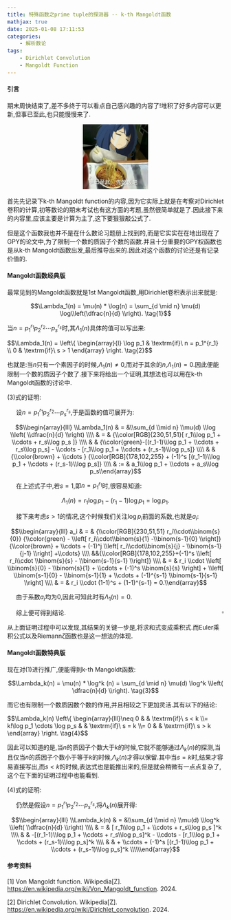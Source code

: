 ```yaml
---
title: 特殊函数之prime tuple的探测器 -- k-th Mangoldt函数
mathjax: true
date: 2025-01-08 17:11:53
categories:
    - 解析数论
tags:
    - Dirichlet Convolution
    - Mangoldt Function
---
```


#### 引言

期末周快结束了,差不多终于可以看点自己感兴趣的内容了!堆积了好多内容可以更新,但事已至此,也只能慢慢来了.

<center>
<img src="/image/k-th Mangoldt function/T1.jpg" width="30%">
</center>

首先先记录下k-th Mangoldt function的内容,因为它实际上就是在考察对Dirichlet卷积的计算,初等数论的期末考试也有这方面的考题,虽然很简单就是了.因此接下来的内容里,应该主要是计算为主了,这下要狠狠敲公式了.

但是这个函数我也并不是在什么数论习题册上找到的,而是它实实在在地出现在了GPY的论文中,为了限制一个数的质因子个数的函数.并且十分重要的GPY权函数也是从k-th Mangoldt函数出发,最后推导出来的.因此对这个函数的讨论还是有记录价值的.

#### Mangoldt函数经典版

最常见到的Mangoldt函数就是1st Mangoldt函数,用Dirichlet卷积表示出来就是:

$$\Lambda_1(n) = \mu(n) * \log(n) = \sum_{d \mid n} \mu(d) \log\\left(\dfrac{n}{d} \\right). \tag{1}$$

<!-- $$\Lambda_1(n) = \mu(n) * \log(n) = \sum_{d \mid n} \mu(d) \log\left(\dfrac{n}{d} \right). \tag{1}$$ -->

当$n = p_1^{r_1} p_2^{r_2} \cdots p_s^{r_s}$时,其$\Lambda_1(n)$具体的值可以写出来:

$$\Lambda_1(n) = \\left\\{ \begin{array}{l} \log p_1 & \textrm{if}\ n = p_1^{r_1} \\\\ 0 & \textrm{if}\ s > 1 \end{array} \\right. \\tag{2}$$

<!-- $$\Lambda_1(n) = \left\{ 
    \begin{array}{l}
        \log p_1 & \textrm{if}\ n = p_1^{r_1} \\ 
        0 & \textrm{if}\ s > 1
    \end{array}
 \right. \tag{2}$$ -->

也就是:当$n$只有一个素因子的时候,$\Lambda_1(n) \neq 0$,而对于其余的$n$,$\Lambda_1(n) = 0$.因此便能限制一个数的质因子个数了.接下来将给出一个证明,其想法也可以用在k-th Mangoldt函数的讨论中.

(3)式的证明:

$\quad$ 设$n = p_1^{r_1} p_2^{r_2} \cdots p_s^{r_s}$,于是函数的值可展开为:

$$\\begin{array}{lll}    \\Lambda_1(n) & = &\\sum_{d \\mid n} \\mu(d) \\log \\left( \\dfrac{n}{d}  \\right) \\\\     & = & {\\color[RGB]{230,51,51}[ r_1\\log p_1 + \\cdots + r_s\\log p_s ]} \\\\    & & {\\color{green}-[(r_1-1)\\log p_1 + \\cdots + r_s\\log p_s] - \\cdots - [r_1\\log p_1 + \\cdots + (r_s-1)\\log p_s]} \\\\    & & {\\color{brown} + \\cdots } {\\color[RGB]{178,102,255} + (-1)^s [(r_1-1)\\log p_1 + \\cdots + (r_s-1)\\log p_s]} \\\\    & := & a_1\\log p_1 + \\cdots + a_s\\log p_s\\end{array}$$

<!-- $$\begin{array}{lll}
    \Lambda_1(n) & = &\sum_{d \mid n} \mu(d) \log \left( \dfrac{n}{d}  \right) \\ 
    & = & {\color[RGB]{230,51,51}[ r_1\log p_1 + \cdots + r_s\log p_s ]} \\
    & & {\color{green}-[(r_1-1)\log p_1 + \cdots + r_s\log p_s] - \cdots - [r_1\log p_1 + \cdots + (r_s-1)\log p_s]} \\
    & & {\color{brown} + \cdots } {\color[RGB]{178,102,255} + (-1)^s [(r_1-1)\log p_1 + \cdots + (r_s-1)\log p_s]} \\
    & := & a_1\log p_1 + \cdots + a_s\log p_s
\end{array}$$ -->

$\quad$ 在上述式子中,若$s = 1$,即$n = p_1^{r_1}$时,很容易知道:

$$\Lambda_1(n) = r_1 \log p_1 - (r_1 - 1) \log p_1 = \log p_1.$$

$\quad$ 接下来考虑$s > 1$的情况,这个时候我们关注$\log p_i$前面的系数,也就是$a_i$:

$$\\begin{array}{lll}    a_i & = & {\\color[RGB]{230,51,51} r_i\\cdot\\binom{s}{0}}         {\\color{green} - \\left[ r_i\\cdot\\binom{s}{1} -\\binom{s-1}{0} \\right]}         {\\color{brown} + \\cdots + (-1)^j \\left[ r_i\\cdot\\binom{s}{j} - \\binom{s-1}{j-1} \\right] +\\cdots} \\\\  &&{\\color[RGB]{178,102,255}+(-1)^s \\left[ r_i\\cdot \\binom{s}{s} - \\binom{s-1}{s-1}  \\right]} \\\\    & = & r_i \\cdot \\left[ \\binom{s}{0} - \\binom{s}{1} + \\cdots + (-1)^s \\binom{s}{s}  \\right]        + \\left[ \\binom{s-1}{0} - \\binom{s-1}{1} + \\cdots + (-1)^{s-1} \\binom{s-1}{s-1}  \\right] \\\\    & = & r_i \\cdot (1-1)^s + (1-1)^{s-1} = 0.\\end{array}$$

<!-- $$\begin{array}{lll}
    a_i & = & {\color[RGB]{230,51,51} r_i\cdot\binom{s}{0}} 
        {\color{green} - \left[ r_i\cdot\binom{s}{1} -\binom{s-1}{0} \right]} 
        {\color{brown} + \cdots + (-1)^j \left[ r_i\cdot\binom{s}{j} - \binom{s-1}{j-1} \right] +\cdots} \\  
    & & {\color[RGB]{178,102,255}+(-1)^s \left[ r_i\cdot \binom{s}{s} - \binom{s-1}{s-1}  \right]} \\
    & = & r_i \cdot \left[ \binom{s}{0} - \binom{s}{1} + \cdots + (-1)^s \binom{s}{s}  \right]
        + \left[ \binom{s-1}{0} - \binom{s-1}{1} + \cdots + (-1)^{s-1} \binom{s-1}{s-1}  \right] \\
    & = & r_i \cdot (1-1)^s + (1-1)^{s-1} = 0.
\end{array}$$ -->

$\quad$ 由于系数$a_i$均为$0$,因此可知此时有$\Lambda_1(n) = 0$.

$\quad$ 综上便可得到结论. <span style = "float: right"> $\square$ </span>

从上面证明过程中可以发现,其结果的关键一步是,将求和式变成乘积式.而Euler乘积公式以及Riemann$\zeta$函数也是这一想法的体现.

#### Mangoldt函数特典版

现在对(1)进行推广,便能得到k-th Mangoldt函数:

$$\Lambda_k(n) = \mu(n) * \log^k (n) = \sum_{d \mid n} \mu(d) \log^k \\left( \dfrac{n}{d} \\right). \tag{3}$$

<!-- $$\Lambda_k(n) = \mu(n) * \log^k (n) = \sum_{d \mid n} \mu(d) \log^k \left( \dfrac{n}{d} \right). \tag{3}$$ -->

而它也有限制一个数质因数个数的作用,并且相较之下更加灵活.其有以下的结论:

$$\\Lambda_k(n) \\left\\{ \\begin{array}{lll}\\neq 0 & & \\textrm{if}\\ s < k \\\\= k!\\log p_1 \\cdots \\log p_s & & \\textrm{if}\\ s = k \\\\= 0 & & \\textrm{if}\\ s > k  \\end{array} \\right. \\tag{4}$$

<!-- $$\Lambda_k(n) \left\{ \begin{array}{lll}
    \neq 0 & & \textrm{if}\ s < k \\
    = k!\log p_1 \cdots \log p_s & & \textrm{if}\ s = k \\
    = 0 & & \textrm{if}\ s > k  
\end{array} \right. \tag{4}$$ -->

因此可以知道的是,当$n$的质因子个数大于$k$的时候,它就不能够通过$\Lambda_k(n)$的探测,当且仅当$n$的质因子个数小于等于$k$的时候,$\Lambda_k(n)$才得以保留.其中当$s = k$时,结果才容易直接写出,而$s < k$的时候,表达式也是能推出来的,但是就会稍微有一点点复杂了,这个在下面的证明过程中也能看到.

(4)式的证明:

$\quad$ 仍然是假设$n = p_1^{r_1} p_2^{r_2} \cdots p_s^{r_s}$,将$\Lambda_k(n)$展开得:

$$\\begin{array}{lll}    \\Lambda_k(n) & = &\\sum_{d \\mid n} \\mu(d) \\log^k \\left( \\dfrac{n}{d}  \\right) \\\\     & = & [ r_1\\log p_1 + \\cdots + r_s\\log p_s ]^k \\\\    & & -[(r_1-1)\\log p_1 + \\cdots + r_s\\log p_s]^k - \\cdots - [r_1\\log p_1 + \\cdots + (r_s-1)\\log p_s]^k \\\\    & & + \\cdots + (-1)^s [(r_1-1)\\log p_1 + \\cdots + (r_s-1)\\log p_s]^k \\\\\\end{array}$$

<!-- $$\begin{array}{lll}
    \Lambda_k(n) & = &\sum_{d \mid n} \mu(d) \log^k \left( \dfrac{n}{d}  \right) \\ 
    & = & [ r_1\log p_1 + \cdots + r_s\log p_s ]^k \\
    & & -[(r_1-1)\log p_1 + \cdots + r_s\log p_s]^k - \cdots - [r_1\log p_1 + \cdots + (r_s-1)\log p_s]^k \\
    & & + \cdots + (-1)^s [(r_1-1)\log p_1 + \cdots + (r_s-1)\log p_s]^k \\
\end{array}$$ -->

#### 参考资料

[1] Von Mangoldt function. Wikipedia[Z]. https://en.wikipedia.org/wiki/Von_Mangoldt_function. 2024.

[2] Dirichlet Convolution. Wikipedia[Z]. https://en.wikipedia.org/wiki/Dirichlet_convolution. 2024.